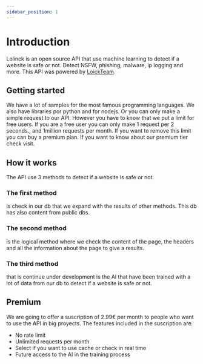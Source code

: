 ```yaml
---
sidebar_position: 1
---
```


# Introduction

Lolinck is an open source API that use machine learning to detect if a
website is safe or not. Detect NSFW, phishing, malware, ip logging and
more. This API was powered by <a href="https://dsc.gg/loick"> LoickTeam</a>.

## Getting started

We have a lot of samples for the most famous programming languages. We also have libraries por python and for nodejs. Or you can only make a simple request to our API. However you have to know that we put a limit for free users. If you are a free user you can only make 1 request per 2 seconds., and 1million requests per month. If you want to remove this limit you can buy a premium plan. If you want to know about our premium tier check visit.

## How it works

The API use 3 methods to detect if a website is safe or not.

### The first method

is check in our db that we expand with the results of other methods. This db has also content from public dbs.

### The second method

is the logical method where we check the content of the page, the headers and all the information about the page to give a results.

### The third method

that is continue under development is the AI that have been trained with a lot of data from our db to detect if a website is safe or not.

## Premium

We are going to offer a suscription of 2.99€ per month to people who want to use the API in big proyects. The features included in the suscription are:
<ul>
<li>No rate limit</li>
<li>Unlimited requests per month</li>
<li>Select if you want to use cache or check in real time</li>
<li>Future access to the AI in the training process</li>
</ul>
